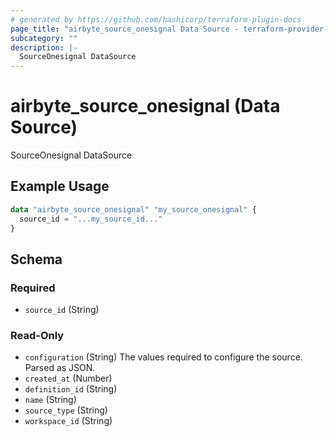 ```yaml
---
# generated by https://github.com/hashicorp/terraform-plugin-docs
page_title: "airbyte_source_onesignal Data Source - terraform-provider-airbyte"
subcategory: ""
description: |-
  SourceOnesignal DataSource
---
```


# airbyte_source_onesignal (Data Source)

SourceOnesignal DataSource

## Example Usage

```terraform
data "airbyte_source_onesignal" "my_source_onesignal" {
  source_id = "...my_source_id..."
}
```

<!-- schema generated by tfplugindocs -->
## Schema

### Required

- `source_id` (String)

### Read-Only

- `configuration` (String) The values required to configure the source. Parsed as JSON.
- `created_at` (Number)
- `definition_id` (String)
- `name` (String)
- `source_type` (String)
- `workspace_id` (String)

